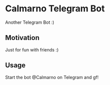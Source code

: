 # Calmarno Telegram Bot

Another Telegram Bot :)

## Motivation

Just for fun with friends :)

## Usage

Start the bot @Calmarno on Telegram and gf!